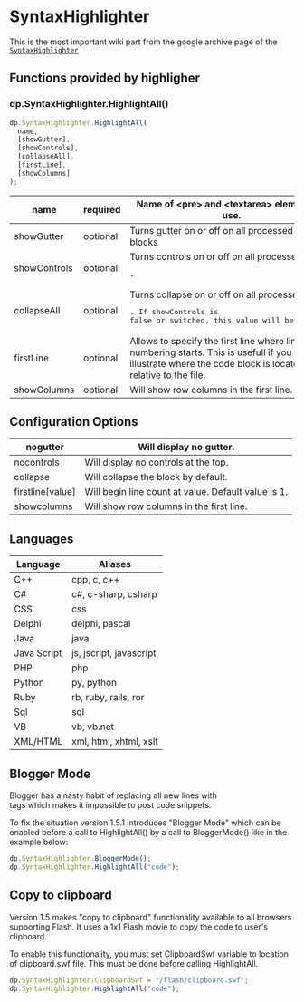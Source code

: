# SyntaxHighlighter

This is the most important wiki part from the google archive page of the [`SyntaxHighlighter`](https://code.google.com/archive/p/syntaxhighlighter/)


## Functions provided by highligher

### dp.SyntaxHighlighter.HighlightAll()

```js
dp.SyntaxHighlighter.HighlightAll(
  name,
  [showGutter],
  [showControls],
  [collapseAll],
  [firstLine],
  [showColumns]
);
```

| name         | required | Name of <pre\> and <textarea\> elements to use.                                                                                                               |
| ------------ | -------- | ------------------------------------------------------------------------------------------------------------------------------------------------------------- |
| showGutter   | optional | Turns gutter on or off on all processed code blocks                                                                                                           |
| showControls | optional | Turns controls on or off on all processed <pre>.                                                                                                              |
| collapseAll  | optional | Turns collapse on or off on all processed <pre>. If showControls is false or switched, this value will be ignored.                                            |
| firstLine    | optional | Allows to specify the first line where line numbering starts. This is usefull if you want to illustrate where the code block is located relative to the file. |
| showColumns  | optional | Will show row columns in the first line.                                                                                                                      |

## Configuration Options

| nogutter         | Will display no gutter.                             |
| ---------------- | --------------------------------------------------- |
| nocontrols       | Will display no controls at the top.                |
| collapse         | Will collapse the block by default.                 |
| firstline[value] | Will begin line count at value. Default value is 1. |
| showcolumns      | Will show row columns in the first line.            |

## Languages

| Language    | Aliases                 |
| ----------- | ----------------------- |
| C++         | cpp, c, c++             |
| C#          | c#, c-sharp, csharp     |
| CSS         | css                     |
| Delphi      | delphi, pascal          |
| Java        | java                    |
| Java Script | js, jscript, javascript |
| PHP         | php                     |
| Python      | py, python              |
| Ruby        | rb, ruby, rails, ror    |
| Sql         | sql                     |
| VB          | vb, vb.net              |
| XML/HTML    | xml, html, xhtml, xslt  |

## Blogger Mode

Blogger has a nasty habit of replacing all new lines with <br/> tags which makes it impossible to post code snippets.

To fix the situation version 1.5.1 introduces "Blogger Mode" which can be enabled before a call to HighlightAll() by a call to BloggerMode() like in the example below:

```js
dp.SyntaxHighlighter.BloggerMode();
dp.SyntaxHighlighter.HighlightAll("code");
```

## Copy to clipboard

Version 1.5 makes "copy to clipboard" functionality available to all browsers supporting Flash. It uses a 1x1 Flash movie to copy the code to user's clipboard.

To enable this functionality, you must set ClipboardSwf variable to location of clipboard.swf file. This must be done before calling HighlightAll.

```js
dp.SyntaxHighlighter.ClipboardSwf = "/flash/clipboard.swf";
dp.SyntaxHighlighter.HighlightAll("code");
```
